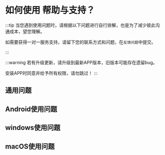 # 如何使用 帮助与支持？

:::tip 当您遇到使用问题时，请根据以下问题进行自行排解，也是为了减少彼此沟通成本，望您理解。

如需要获得一对一服务支持，请留下您的联系方式和问题，在<code>反馈问题</code>中提交。

:::

:::warning 若有升级更新，请升级到最新APP版本，旧版本可能存在遗留bug。

安装APP时同意并给予所有权限，请勿跳过！
:::

<!-- <div class="cards-container"> -->

## 通用问题

<DocCard :cards="[
    {
    title: '多端系统支持条件',
    description: '',
    avatar: '/img/常见问题.png',
    path: '/help/system'
  },
    {
    title: '必要授予权限设置',
    description: '',
    avatar: '/img/常见问题.png',
    path: '/help/competence'
  },
  {
    title: '使用时翻译不准确',
    description: '',
    avatar: '/img/常见问题.png',
    path: '/help/common-accuracy'
  },
]" />

## Android使用问题

<DocCard :cards="[
  {
    title: '使用时出现重复翻译',
    description: '',
    avatar: '/img/常见问题.png',
    path: '/help/chongfu'
  },
  {
    title: '华为荣耀面对面设置',
    description: '',
    avatar: '/img/常见问题.png',
    path: '/help/huawei-audio'
  },
    {
    title: '使用翻译时没有声音',
    description: '',
    avatar: '/img/常见问题.png',
    path: '/help/nosound'
  },  {
    title: '耳机设备插入未识别',
    description: '',
    avatar: '/img/常见问题.png',
    path: '/help/unidentified'
  },
    {
    title: '对方听不到翻译的声音',
    description: '',
    avatar: '/img/常见问题.png',
    path: '/help/hear'
  },
]" />

## windows使用问题

<DocCard :cards="[
  {
    title: '安装失败!文件不存在!',
    description: '',
    avatar: '/img/常见问题.png',
    path: '/help/windows-1'
  },
  {
    title: '遇到驱动报错[代码52]',
    description: '',
    avatar: '/img/常见问题.png',
    path: '/help/windows-2'
  },
  {
    title: '干净卸载驱动程序',
    description: '',
    avatar: '/img/常见问题.png',
    path: '/help/windows-3'
  },
    {
    title: '无法与服务器建立连接',
    description: '',
    avatar: '/img/常见问题.png',
    path: '/help/windows-4'
  },
]" />

## macOS使用问题

<DocCard :cards="[
  {
    title: '听不到声音或不翻译',
    description: '',
    avatar: '/img/常见问题.png',
    path: '/help/mac-sound'
  },
]" />
